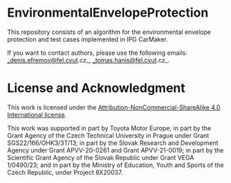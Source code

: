 # EnvironmentalEnvelopeProtection
This repository consists of an algorithm for the environmental envelope protection and test cases implemented in IPG CarMaker.

If you want to contact authors, please use the following emails:
_denis.efremov@fel.cvut.cz_,
_tomas.hanis@fel.cvut.cz_.

# License and Acknowledgment 
This work is licensed under the [Attribution-NonCommercial-ShareAlike 4.0 International license](https://creativecommons.org/licenses/by-nc-sa/4.0/).

This work was supported in part by Toyota Motor Europe; in part by the Grant Agency of the Czech Technical University in Prague under Grant SGS22/166/OHK3/3T/13; in part by the Slovak Research and Development Agency under Grant APVV-20-0261 and Grant APVV-21-0019; in part by the Scientific Grant Agency of the Slovak Republic under Grant VEGA 1/0490/23; and in part by the Ministry of Education, Youth and Sports of the Czech Republic, under Project 8X20037.
